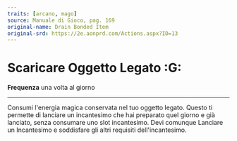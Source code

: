 ```yaml
---
traits: [arcano, mago]
source: Manuale di Gioco, pag. 169
original-name: Drain Bonded Item
original-srd: https://2e.aonprd.com/Actions.aspx?ID=13
---
```


# Scaricare Oggetto Legato :G:

**Frequenza** una volta al giorno

---

Consumi l'energia magica conservata nel tuo oggetto legato. Questo ti permette
di lanciare un incantesimo che hai preparato quel giorno e già lanciato, senza
consumare uno slot incantesimo. Devi comunque Lanciare un Incantesimo e
soddisfare gli altri requisiti dell'incantesimo.
